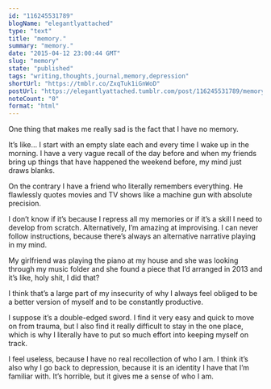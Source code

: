 ```yaml
---
id: "116245531789"
blogName: "elegantlyattached"
type: "text"
title: "memory."
summary: "memory."
date: "2015-04-12 23:00:44 GMT"
slug: "memory"
state: "published"
tags: "writing,thoughts,journal,memory,depression"
shortUrl: "https://tmblr.co/ZxqTuk1iGnWoD"
postUrl: "https://elegantlyattached.tumblr.com/post/116245531789/memory"
noteCount: "0"
format: "html"
---
```


One thing that makes me really sad is the fact that I have no memory. 

It’s like… I start with an empty slate each and every time I wake up in the morning. I have a very vague recall of the day before and when my friends bring up things that have happened the weekend before, my mind just draws blanks. 

On the contrary I have a friend who literally remembers everything. He flawlessly quotes movies and TV shows like a machine gun with absolute precision. 

I don’t know if it’s because I repress all my memories or if it’s a skill I need to develop from scratch. Alternatively, I’m amazing at improvising. I can never follow instructions, because there’s always an alternative narrative playing in my mind. 

My girlfriend was playing the piano at my house and she was looking through my music folder and she found a piece that I’d arranged in 2013 and it’s like, holy shit, I did that? 

I think that’s a large part of my insecurity of why I always feel obliged to be a better version of myself and to be constantly productive.

I suppose it’s a double-edged sword. I find it very easy and quick to move on from trauma, but I also find it really difficult to stay in the one place, which is why I literally have to put so much effort into keeping myself on track. 

I feel useless, because I have no real recollection of who I am. I think it’s also why I go back to depression, because it is an identity I have that I’m familiar with. It’s horrible, but it gives me a sense of who I am.